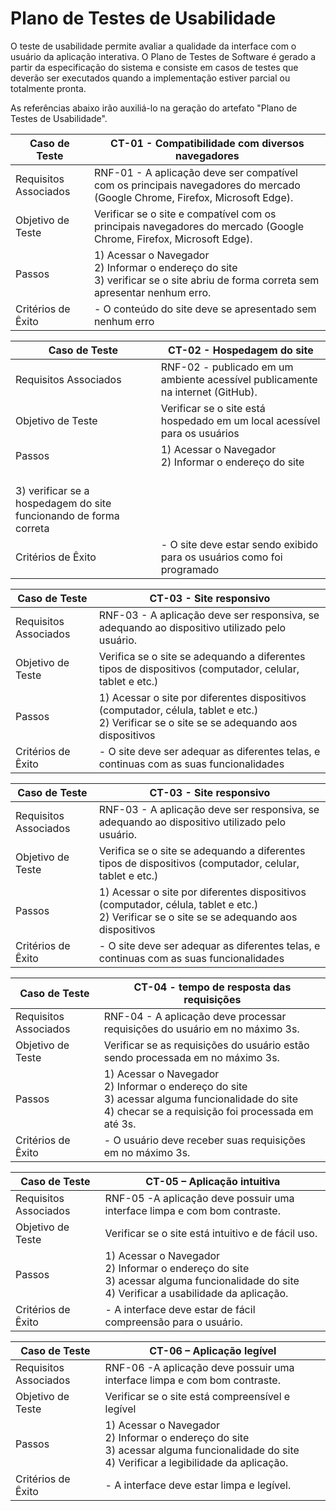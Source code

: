 # Plano de Testes de Usabilidade

O teste de usabilidade permite avaliar a qualidade da interface com o usuário da aplicação interativa. O Plano de Testes de Software é gerado a partir da especificação do sistema e consiste em casos de testes que deverão ser executados quando a implementação estiver parcial ou totalmente pronta.

As referências abaixo irão auxiliá-lo na geração do artefato "Plano de Testes de Usabilidade".

|Caso de Teste | CT-01 - Compatibilidade com diversos navegadores|
|--|-------------------------------------------------------|
|Requisitos Associados |RNF-01 - A aplicação deve ser compatível com os principais navegadores do mercado (Google Chrome, Firefox, Microsoft Edge).  <br> |
|Objetivo de Teste| Verificar se o site e compatível com os principais navegadores do mercado (Google Chrome, Firefox, Microsoft Edge).|
|Passos| 1) Acessar o Navegador <br/> 2) Informar o endereço do site <br/> 3) verificar se o site abriu de forma correta sem apresentar nenhum erro.|
|Critérios de Êxito| - O conteúdo do site deve se apresentado sem nenhum erro|

|Caso de Teste | CT-02 - Hospedagem do site |
|--|-------------------------------------------------------|
|Requisitos Associados |RNF-02 - publicado em um ambiente acessível publicamente na internet (GitHub).<br>|
|Objetivo de Teste| Verificar se o site está hospedado em um local acessível para os usuários|
|Passos| 1) Acessar o Navegador <br/> 2) Informar o endereço do site
<br/> 3) verificar se a hospedagem do site funcionando de forma correta|
|Critérios de Êxito| - O site deve estar sendo exibido para os usuários como foi programado|


|Caso de Teste | CT-03 - Site responsivo |
|--|-------------------------------------------------------|
|Requisitos Associados |RNF-03 - A aplicação deve ser responsiva, se adequando ao dispositivo utilizado pelo usuário.  <br> |
|Objetivo de Teste| Verifica se o site se adequando a diferentes tipos de dispositivos (computador, celular, tablet e etc.) |
|Passos| 1) Acessar o site por diferentes dispositivos (computador, célula, tablet e etc.) <br/> 2) Verificar se o site se se adequando aos dispositivos |
|Critérios de Êxito| - O site deve ser adequar as diferentes telas, e continuas com as suas funcionalidades|

|Caso de Teste | CT-03 - Site responsivo |
|--|-------------------------------------------------------|
|Requisitos Associados |RNF-03 - A aplicação deve ser responsiva, se adequando ao dispositivo utilizado pelo usuário.  <br> |
|Objetivo de Teste| Verifica se o site se adequando a diferentes tipos de dispositivos (computador, celular, tablet e etc.) |
|Passos| 1) Acessar o site por diferentes dispositivos (computador, célula, tablet e etc.) <br/> 2) Verificar se o site se se adequando aos dispositivos |
|Critérios de Êxito| - O site deve ser adequar as diferentes telas, e continuas com as suas funcionalidades|

|Caso de Teste | CT-04 - tempo de resposta das requisições |
|--|-------------------------------------------------------|
|Requisitos Associados |RNF-04 - A aplicação deve processar requisições do usuário em no máximo 3s. <br> |
|Objetivo de Teste|Verificar se as requisições do usuário estão sendo processada em no máximo 3s. |
|Passos| 1) Acessar o Navegador <br/> 2) Informar o endereço do site <br/> 3) acessar alguma funcionalidade do site <br/> 4) checar se a requisição foi processada em até 3s.|
|Critérios de Êxito| - O usuário deve receber suas requisições em no máximo 3s.|

|Caso de Teste	|CT-05 – Aplicação intuitiva |
|--|-------------------------------------------------------|
|Requisitos Associados |RNF-05 -A aplicação deve possuir uma interface limpa e com bom contraste. <br> |
|Objetivo de Teste|Verificar se o site está intuitivo e de fácil uso. |
|Passos| 1) Acessar o Navegador <br/> 2) Informar o endereço do site <br/> 3) acessar alguma funcionalidade do site <br/> 4) Verificar a usabilidade da aplicação. |
|Critérios de Êxito| - A interface deve estar de fácil compreensão para o usuário. |

|Caso de Teste	|CT-06 – Aplicação legível |
|--|-------------------------------------------------------|
|Requisitos Associados |RNF-06 -A aplicação deve possuir uma interface limpa e com bom contraste. <br> |
|Objetivo de Teste|Verificar se o site está compreensível e legível |
|Passos| 1) Acessar o Navegador <br/> 2) Informar o endereço do site <br/> 3) acessar alguma funcionalidade do site <br/> 4) Verificar a legibilidade da aplicação. |
|Critérios de Êxito| - A interface deve estar limpa e legível.  |



